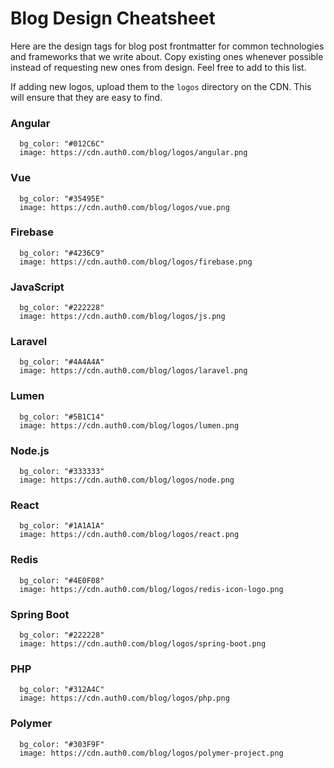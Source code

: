 # Blog Design Cheatsheet

Here are the design tags for blog post frontmatter for common technologies and frameworks that we write about. Copy existing ones whenever possible instead of requesting new ones from design. Feel free to add to this list.

If adding new logos, upload them to the `logos` directory on the CDN. This will ensure that they are easy to find.

### Angular

```
  bg_color: "#012C6C"
  image: https://cdn.auth0.com/blog/logos/angular.png
```

### Vue

```
  bg_color: "#35495E"
  image: https://cdn.auth0.com/blog/logos/vue.png
```

### Firebase

```
  bg_color: "#4236C9"
  image: https://cdn.auth0.com/blog/logos/firebase.png
```

### JavaScript

```
  bg_color: "#222228"
  image: https://cdn.auth0.com/blog/logos/js.png
```

### Laravel

```
  bg_color: "#4A4A4A"
  image: https://cdn.auth0.com/blog/logos/laravel.png
```

### Lumen

```
  bg_color: "#5B1C14"
  image: https://cdn.auth0.com/blog/logos/lumen.png
```

### Node.js

```
  bg_color: "#333333"
  image: https://cdn.auth0.com/blog/logos/node.png
```

### React

```
  bg_color: "#1A1A1A"
  image: https://cdn.auth0.com/blog/logos/react.png
```

### Redis

```
  bg_color: "#4E0F08"
  image: https://cdn.auth0.com/blog/logos/redis-icon-logo.png
```

### Spring Boot

```
  bg_color: "#222228"
  image: https://cdn.auth0.com/blog/logos/spring-boot.png
```

### PHP

```
  bg_color: "#312A4C"
  image: https://cdn.auth0.com/blog/logos/php.png
```

### Polymer

```
  bg_color: "#303F9F"
  image: https://cdn.auth0.com/blog/logos/polymer-project.png
```
